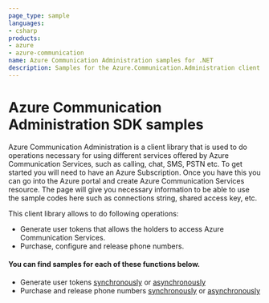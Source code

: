 ```yaml
---
page_type: sample
languages:
- csharp
products:
- azure
- azure-communication
name: Azure Communication Administration samples for .NET
description: Samples for the Azure.Communication.Administration client library
---
```


# Azure Communication Administration SDK samples

Azure Communication Administration is a client library that is used to do operations necessary for using different services offered by Azure Communication Services, such as calling, chat, SMS, PSTN etc.
To get started you will need to have an Azure Subscription. Once you have this you can go into the Azure portal and create Azure Communication Services resource. The page will give you necessary information to be able to use the sample codes here such as connections string, shared access key, etc.

This client library allows to do following operations:
 - Generate user tokens that allows the holders to access Azure Communication Services.
 - Purchase, configure and release phone numbers.

 #### You can find samples for each of these functions below.
 - Generate user tokens [synchronously][sample_identity] or [asynchronously][sample_identity_async]
 - Purchase and release phone numbers [synchronously][sample_admin] or [asynchronously][sample_admin_async]

<!-- LINKS -->
[sample_identity]: https://github.com/Azure/azure-sdk-for-net/tree/master/sdk/communication/Azure.Communication.Administration/samples/Sample1_CommunicationIdentityClient.md
[sample_identity_async]: https://github.com/Azure/azure-sdk-for-net/tree/master/sdk/communication/Azure.Communication.Administration/samples/Sample1_CommunicationIdentityClientAsync.md
[sample_admin]: https://github.com/Azure/azure-sdk-for-net/blob/master/sdk/communication/Azure.Communication.Administration/samples/Sample2_PhoneNumberAdministrationClient.md
[sample_admin_async]: https://github.com/Azure/azure-sdk-for-net/blob/master/sdk/communication/Azure.Communication.Administration/samples/Sample2_PhoneNumberAdministrationClientAsync.md
